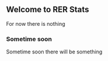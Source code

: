 ## Welcome to RER Stats

For now there is nothing

### Sometime soon

Sometime soon there will be something
